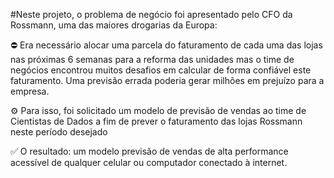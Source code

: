 
#Neste projeto, o problema de negócio foi apresentado pelo CFO da Rossmann, uma das maiores drogarias da Europa:

⛔ Era necessário alocar uma parcela do faturamento de cada uma das lojas nas próximas 6 semanas para a reforma das unidades mas o time de negócios encontrou muitos desafios em calcular de forma confiável este faturamento. Uma previsão errada poderia gerar milhões em prejuízo para a empresa.

⚙️ Para isso, foi solicitado um modelo de previsão de vendas ao time de Cientistas de Dados a fim de prever o faturamento das lojas Rossmann neste período desejado

✅ O resultado: um modelo previsão de vendas de alta performance acessível de qualquer celular ou computador conectado à internet.

